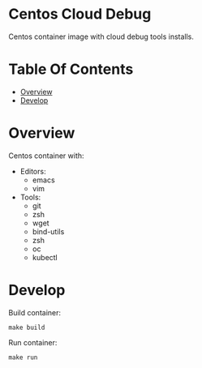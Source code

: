 # Centos Cloud Debug
Centos container image with cloud debug tools installs.

# Table Of Contents
- [Overview](#overview)
- [Develop](#develop)

# Overview
Centos container with:

- Editors:
  - emacs
  - vim
- Tools:
  - git
  - zsh
  - wget
  - bind-utils
  - zsh
  - oc
  - kubectl

# Develop
Build container:

```
make build
```

Run container:

```
make run
```
